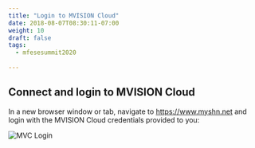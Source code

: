 ```yaml
---
title: "Login to MVISION Cloud"
date: 2018-08-07T08:30:11-07:00
weight: 10
draft: false
tags:
  - mfesesummit2020
  
---
```


## Connect and login to MVISION Cloud

In a new browser window or tab, navigate to https://www.myshn.net and login with the MVISION Cloud credentials provided to you:

![MVC Login](/images/mfe/mvclogin.png?classes=border,shadow)
